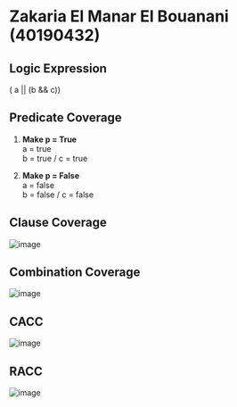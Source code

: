 # Zakaria El Manar El Bouanani (40190432)

## Logic Expression
( a || (b && c))

## Predicate Coverage
1. **Make p = True** <br>
   a = true <br>
   b = true / c = true

2. **Make p = False** <br>
   a = false <br>
   b = false / c = false

## Clause Coverage
![image](https://github.com/SOEN345-WINTER2024/logic-coverage-lab-Zakaria0907/assets/90121483/a332b0cb-5cf6-4bce-89c6-97e88b5503bc)

## Combination Coverage
![image](https://github.com/SOEN345-WINTER2024/logic-coverage-lab-Zakaria0907/assets/90121483/753f1baf-9438-4b57-a182-1a687dc85806)

## CACC
![image](https://github.com/SOEN345-WINTER2024/logic-coverage-lab-Zakaria0907/assets/90121483/a75efafa-91e1-467f-bdcb-2df428be6169)

## RACC
![image](https://github.com/SOEN345-WINTER2024/logic-coverage-lab-Zakaria0907/assets/90121483/99e5d0f6-1224-4c93-b1b1-cae58084dda9)


